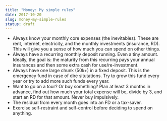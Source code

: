 ```yaml
---
title: "Money: My simple rules"
date: 2017-10-20
slug: money-my-simple-rules
status: draft
---
```


- Always know your monthly core expenses (the inevitables). These are rent, internet, electricity, and the monthly investments (insurance, RD). This will give you a sense of how much you can spend on other things.
- Always have a recurring monthly deposit running. Even a tiny amount. Ideally, the goal is: the maturity from this recurring pays your annual insurances and then some extra cash for use/re-investment.
- Always have one large chunk (50k+) in a fixed deposit. This is the emergency fund in case of dire situtations. Try to grow this fund every year or try to add more such funds every year.
- Want to go on a tour? Or buy something? Plan at least 3 months in advance, find out how much your total expense will be, divide by 3, and start an RD for that amount. Never buy impulsively.
- The residual from every month goes into an FD or a tax-saver.
- Exercise self-restraint and self-control before deciding to spend on anything.
